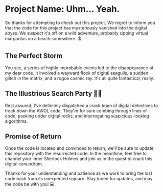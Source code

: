 # Project Name: Uhm... Yeah.

So thanks for attempting to check out this project. We regret to inform you that the code for this project has mysteriously vanished into the digital abyss. We suspect it's off on a wild adventure, probably sipping virtual margaritas on a beach somewhere. 🏝️

## The Perfect Storm

You see, a series of highly improbable events led to the disappearance of my dear code. It involved a wayward flock of digital seagulls, a sudden glitch in the matrix, and a rogue cosmic ray. It's all quite fantastical, really.

## The Illustrious Search Party 🕵️‍♂️

Rest assured, I've definitely dispatched a crack team of digital detectives to track down the AWOL code. They're for sure combing through lines of code, peeking under digital rocks, and interrogating suspicious-looking algorithms. 

## Promise of Return

Once the code is located and convinced to return, we'll be sure to update this repository with the resurrected code. In the meantime, feel free to channel your inner Sherlock Holmes and join us in the quest to crack this digital conundrum.


Thanks for your understanding and patience as we work to bring the lost code back from its unexpected sojourn. Stay tuned for updates, and may the code be with you! 💻
